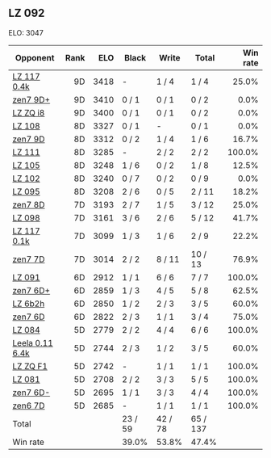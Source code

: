 ## LZ 092 ##

ELO: 3047

Opponent | Rank | ELO | Black | Write | Total | Win rate
---------|-----:|----:|-------|-------|-------|-------:
[LZ 117 0.4k](LZ%20117%200.4k.md) | 9D | 3418 | - | 1 / 4 | 1 / 4 | 25.0%
[zen7 9D+](zen7%209D+.md) | 9D | 3410 | 0 / 1 | 0 / 1 | 0 / 2 | 0.0%
[LZ ZQ i8](LZ%20ZQ%20i8.md) | 9D | 3400 | 0 / 1 | 0 / 1 | 0 / 2 | 0.0%
[LZ 108](LZ%20108.md) | 8D | 3327 | 0 / 1 | - | 0 / 1 | 0.0%
[zen7 9D](zen7%209D.md) | 8D | 3312 | 0 / 2 | 1 / 4 | 1 / 6 | 16.7%
[LZ 111](LZ%20111.md) | 8D | 3285 | - | 2 / 2 | 2 / 2 | 100.0%
[LZ 105](LZ%20105.md) | 8D | 3248 | 1 / 6 | 0 / 2 | 1 / 8 | 12.5%
[LZ 102](LZ%20102.md) | 8D | 3240 | 0 / 7 | 0 / 2 | 0 / 9 | 0.0%
[LZ 095](LZ%20095.md) | 8D | 3208 | 2 / 6 | 0 / 5 | 2 / 11 | 18.2%
[zen7 8D](zen7%208D.md) | 7D | 3193 | 2 / 7 | 1 / 5 | 3 / 12 | 25.0%
[LZ 098](LZ%20098.md) | 7D | 3161 | 3 / 6 | 2 / 6 | 5 / 12 | 41.7%
[LZ 117 0.1k](LZ%20117%200.1k.md) | 7D | 3099 | 1 / 3 | 1 / 6 | 2 / 9 | 22.2%
[zen7 7D](zen7%207D.md) | 7D | 3014 | 2 / 2 | 8 / 11 | 10 / 13 | 76.9%
[LZ 091](LZ%20091.md) | 6D | 2912 | 1 / 1 | 6 / 6 | 7 / 7 | 100.0%
[zen7 6D+](zen7%206D+.md) | 6D | 2859 | 1 / 3 | 4 / 5 | 5 / 8 | 62.5%
[LZ 6b2h](LZ%206b2h.md) | 6D | 2850 | 1 / 2 | 2 / 3 | 3 / 5 | 60.0%
[zen7 6D](zen7%206D.md) | 6D | 2822 | 2 / 3 | 1 / 1 | 3 / 4 | 75.0%
[LZ 084](LZ%20084.md) | 5D | 2779 | 2 / 2 | 4 / 4 | 6 / 6 | 100.0%
[Leela 0.11 6.4k](Leela%200.11%206.4k.md) | 5D | 2744 | 2 / 3 | 1 / 2 | 3 / 5 | 60.0%
[LZ ZQ F1](LZ%20ZQ%20F1.md) | 5D | 2742 | - | 1 / 1 | 1 / 1 | 100.0%
[LZ 081](LZ%20081.md) | 5D | 2708 | 2 / 2 | 3 / 3 | 5 / 5 | 100.0%
[zen7 6D-](zen7%206D-.md) | 5D | 2695 | 1 / 1 | 3 / 3 | 4 / 4 | 100.0%
[zen6 7D](zen6%207D.md) | 5D | 2685 | - | 1 / 1 | 1 / 1 | 100.0%
Total | | | 23 / 59 | 42 / 78 | 65 / 137 | 
Win rate| | | 39.0% | 53.8% | 47.4% | 
